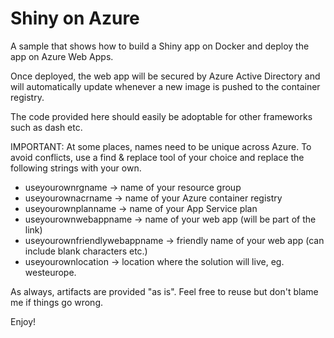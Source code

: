 # Shiny on Azure

A sample that shows how to build a Shiny app on Docker and deploy the app on Azure Web Apps.

Once deployed, the web app will be secured by Azure Active Directory and will automatically update whenever a new image is pushed to the container registry.

The code provided here should easily be adoptable for other frameworks such as dash etc.

IMPORTANT: At some places, names need to be unique across Azure. To avoid conflicts, use a find & replace tool of your choice and replace the following strings with your own.

- useyourownrgname -> name of your resource group
- useyourownacrname -> name of your Azure container registry
- useyourownplanname -> name of your App Service plan
- useyourownwebappname -> name of your web app (will be part of the link)
- useyourownfriendlywebappname -> friendly name of your web app (can include blank characters etc.)
- useyourownlocation -> location where the solution will live, eg. westeurope.

As always, artifacts are provided "as is". Feel free to reuse but don't blame me if things go wrong.

Enjoy!
